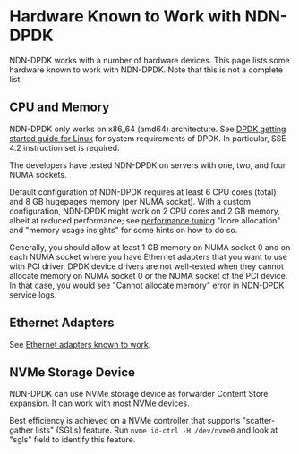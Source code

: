 # Hardware Known to Work with NDN-DPDK

NDN-DPDK works with a number of hardware devices.
This page lists some hardware known to work with NDN-DPDK.
Note that this is not a complete list.

## CPU and Memory

NDN-DPDK only works on x86\_64 (amd64) architecture.
See [DPDK getting started guide for Linux](https://doc.dpdk.org/guides/linux_gsg/) for system requirements of DPDK.
In particular, SSE 4.2 instruction set is required.

The developers have tested NDN-DPDK on servers with one, two, and four NUMA sockets.

Default configuration of NDN-DPDK requires at least 6 CPU cores (total) and 8 GB hugepages memory (per NUMA socket).
With a custom configuration, NDN-DPDK might work on 2 CPU cores and 2 GB memory, albeit at reduced performance; see [performance tuning](tuning.md) "lcore allocation" and "memory usage insights" for some hints on how to do so.

Generally, you should allow at least 1 GB memory on NUMA socket 0 and on each NUMA socket where you have Ethernet adapters that you want to use with PCI driver.
DPDK device drivers are not well-tested when they cannot allocate memory on NUMA socket 0 or the NUMA socket of the PCI device.
In that case, you would see "Cannot allocate memory" error in NDN-DPDK service logs.

## Ethernet Adapters

See [Ethernet adapters known to work](nics.md).

## NVMe Storage Device

NDN-DPDK can use NVMe storage device as forwarder Content Store expansion.
It can work with most NVMe devices.

Best efficiency is achieved on a NVMe controller that supports "scatter-gather lists" (SGLs) feature.
Run `nvme id-ctrl -H /dev/nvme0` and look at "sgls" field to identify this feature.
